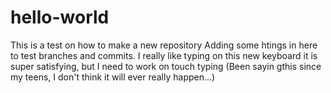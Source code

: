 # hello-world
This is a test on how to make a new repository
Adding some htings in here to test branches and commits.
I really like typing on this new keyboard it is super satisfying, but I need to work on touch typing (Been sayin gthis since my teens, I don't think it will ever really happen...)
